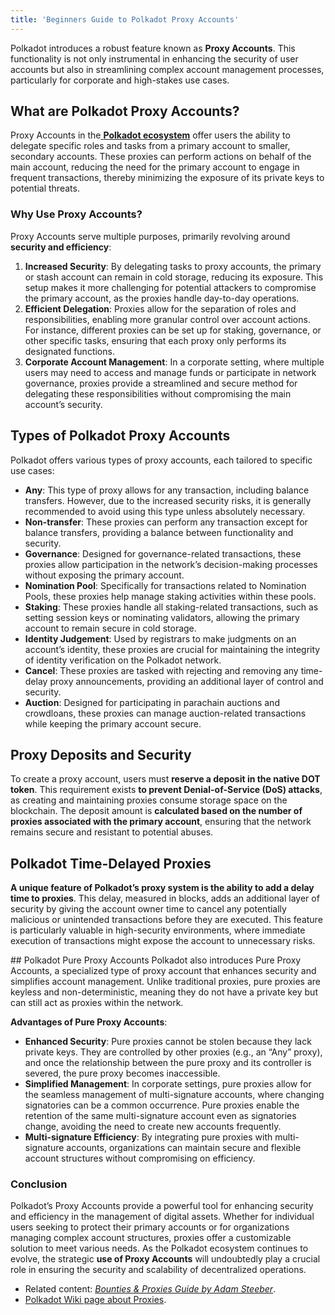 ```yaml
---
title: 'Beginners Guide to Polkadot Proxy Accounts'
---
```

Polkadot introduces a robust feature known as **Proxy Accounts**. This functionality is not only instrumental in enhancing the security of user accounts but also in streamlining complex account management processes, particularly for corporate and high-stakes use cases.

## What are Polkadot Proxy Accounts?
Proxy Accounts in the[ **Polkadot ecosystem**](https://dablock.com/ecosystem/) offer users the ability to delegate specific roles and tasks from a primary account to smaller, secondary accounts. These proxies can perform actions on behalf of the main account, reducing the need for the primary account to engage in frequent transactions, thereby minimizing the exposure of its private keys to potential threats.

### Why Use Proxy Accounts?
Proxy Accounts serve multiple purposes, primarily revolving around **security and efficiency**:

1. **Increased Security**: By delegating tasks to proxy accounts, the primary or stash account can remain in cold storage, reducing its exposure. This setup makes it more challenging for potential attackers to compromise the primary account, as the proxies handle day-to-day operations.
2. **Efficient Delegation**: Proxies allow for the separation of roles and responsibilities, enabling more granular control over account actions. For instance, different proxies can be set up for staking, governance, or other specific tasks, ensuring that each proxy only performs its designated functions.
3. **Corporate Account Management**: In a corporate setting, where multiple users may need to access and manage funds or participate in network governance, proxies provide a streamlined and secure method for delegating these responsibilities without compromising the main account’s security.

## Types of Polkadot Proxy Accounts
Polkadot offers various types of proxy accounts, each tailored to specific use cases:
- **Any**: This type of proxy allows for any transaction, including balance transfers. However, due to the increased security risks, it is generally recommended to avoid using this type unless absolutely necessary.
- **Non-transfer**: These proxies can perform any transaction except for balance transfers, providing a balance between functionality and security.
- **Governance**: Designed for governance-related transactions, these proxies allow participation in the network’s decision-making processes without exposing the primary account.
- **Nomination Pool**: Specifically for transactions related to Nomination Pools, these proxies help manage staking activities within these pools.
- **Staking**: These proxies handle all staking-related transactions, such as setting session keys or nominating validators, allowing the primary account to remain secure in cold storage.
- **Identity Judgement**: Used by registrars to make judgments on an account’s identity, these proxies are crucial for maintaining the integrity of identity verification on the Polkadot network.
- **Cancel**: These proxies are tasked with rejecting and removing any time-delay proxy announcements, providing an additional layer of control and security.
- **Auction**: Designed for participating in parachain auctions and crowdloans, these proxies can manage auction-related transactions while keeping the primary account secure.

## Proxy Deposits and Security
To create a proxy account, users must **reserve a deposit in the native DOT token**. This requirement exists **to prevent Denial-of-Service (DoS) attacks**, as creating and maintaining proxies consume storage space on the blockchain. The deposit amount is **calculated based on the number of proxies associated with the primary account**, ensuring that the network remains secure and resistant to potential abuses.

## Polkadot Time-Delayed Proxies
**A unique feature of Polkadot’s proxy system is the ability to add a delay time to proxies**. This delay, measured in blocks, adds an additional layer of security by giving the account owner time to cancel any potentially malicious or unintended transactions before they are executed. This feature is particularly valuable in high-security environments, where immediate execution of transactions might expose the account to unnecessary risks.

## Polkadot Pure Proxy Accounts
Polkadot also introduces Pure Proxy Accounts, a specialized type of proxy account that enhances security and simplifies account management. Unlike traditional proxies, pure proxies are keyless and non-deterministic, meaning they do not have a private key but can still act as proxies within the network.

**Advantages of Pure Proxy Accounts**:
- **Enhanced Security**: Pure proxies cannot be stolen because they lack private keys. They are controlled by other proxies (e.g., an “Any” proxy), and once the relationship between the pure proxy and its controller is severed, the pure proxy becomes inaccessible.
- **Simplified Management**: In corporate settings, pure proxies allow for the seamless management of multi-signature accounts, where changing signatories can be a common occurrence. Pure proxies enable the retention of the same multi-signature account even as signatories change, avoiding the need to create new accounts frequently.
- **Multi-signature Efficiency**: By integrating pure proxies with multi-signature accounts, organizations can maintain secure and flexible account structures without compromising on efficiency.

### Conclusion

Polkadot’s Proxy Accounts provide a powerful tool for enhancing security and efficiency in the management of digital assets. Whether for individual users seeking to protect their primary accounts or for organizations managing complex account structures, proxies offer a customizable solution to meet various needs. As the Polkadot ecosystem continues to evolve, the strategic **use of Proxy Accounts** will undoubtedly play a crucial role in ensuring the security and scalability of decentralized operations.

- Related content: *[Bounties &amp; Proxies Guide by Adam Steeber](https://dablock.com/guides/polkadot-bounties-guide-multisigs-proxies-adam-steeber/)*.
- [Polkadot Wiki page about Proxies](https://wiki.polkadot.network/docs/learn-proxies).